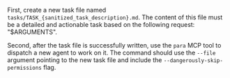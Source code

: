 First, create a new task file named `tasks/TASK_{sanitized_task_description}.md`. The content of this file must be a detailed and actionable task based on the following request: "$ARGUMENTS".

Second, after the task file is successfully written, use the `para` MCP tool to dispatch a new agent to work on it. The command should use the `--file` argument pointing to the new task file and include the `--dangerously-skip-permissions` flag.